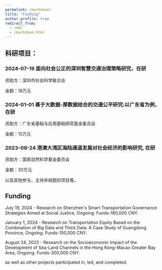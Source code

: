 ```yaml
---
permalink: /markdown/
title: "Funding"
author_profile: true
redirect_from: 
  - /md/
  - /markdown.html
---
```



## 科研项目：


### 2024-07-19  面向社会公正的深圳智慧交通治理策略研究，在研

资助方：深圳市社会科学联合会

金额：18万元


### 2024-01-01  基于大数据-厚数据结合的交通公平研究:以广东省为例，在研

资助方：广东省基础与应用基础研究基金委员会

金额：15万元

### 2023-08-24  港澳大湾区海陆通道发展对社会经济的影响研究, 在研

资助方：国家自然科学基金委员会

金额：30万元


以及其他参与，主持并结题的项目等。


## Funding

July 19, 2024 - Research on Shenzhen's Smart Transportation Governance Strategies Aimed at Social Justice, Ongoing. Funds-180,000 CNY.

January 1, 2024 - Research on Transportation Equity Based on the Combination of Big Data and Thick Data: A Case Study of Guangdong Province, Ongoing. Funds-150,000 CNY.

August 24, 2023 - Research on the Socioeconomic Impact of the Development of Sea-Land Channels in the Hong Kong-Macao Greater Bay Area, Ongoing. Funds-300,000 CNY.

as well as other projects participated in, led, and completed.

